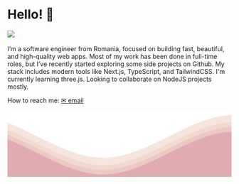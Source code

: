 # Hello! 👋️

![](https://komarev.com/ghpvc/?username=eporim&color=AF8E80)

I’m a software engineer from Romania, focused on building fast, beautiful, and high-quality web apps. 
Most of my work has been done in full-time roles, but I’ve recently started exploring some side projects on Github. 
My stack includes modern tools like Next.js, TypeScript, and TailwindCSS.
I'm currently learning three.js. Looking to collaborate on NodeJS projects mostly.

How to reach me: [✉ email](mailto:emil@webops.ro)

<img src="https://raw.githubusercontent.com/eporim/eporim/refs/heads/main/waves.svg" width="100%" height="150">
